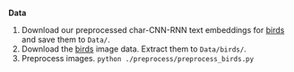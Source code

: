 **Data**

1. Download our preprocessed char-CNN-RNN text embeddings for [birds](https://drive.google.com/open?id=0B3y_msrWZaXLT1BZdVdycDY5TEE) and save them to `Data/`.
2. Download the [birds](http://www.vision.caltech.edu/visipedia/CUB-200-2011.html) image data. Extract them to `Data/birds/`.
3. Preprocess images.
  `python ./preprocess/preprocess_birds.py`
